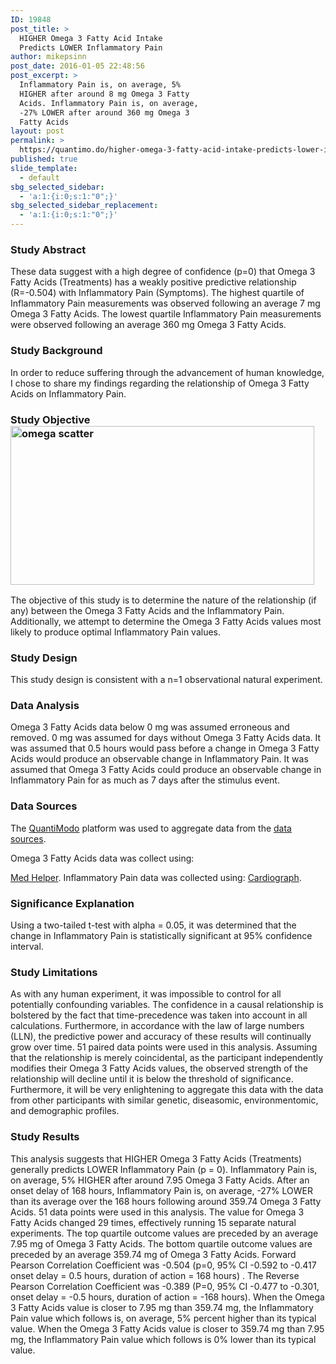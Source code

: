 ```yaml
---
ID: 19848
post_title: >
  HIGHER Omega 3 Fatty Acid Intake
  Predicts LOWER Inflammatory Pain
author: mikepsinn
post_date: 2016-01-05 22:48:56
post_excerpt: >
  Inflammatory Pain is, on average, 5%
  HIGHER after around 8 mg Omega 3 Fatty
  Acids. Inflammatory Pain is, on average,
  -27% LOWER after around 360 mg Omega 3
  Fatty Acids
layout: post
permalink: >
  https://quantimo.do/higher-omega-3-fatty-acid-intake-predicts-lower-inflammatory-pain/
published: true
slide_template:
  - default
sbg_selected_sidebar:
  - 'a:1:{i:0;s:1:"0";}'
sbg_selected_sidebar_replacement:
  - 'a:1:{i:0;s:1:"0";}'
---
```

### Study Abstract

<p class="ng-binding">
  These data suggest with a high degree of confidence (p=0) that Omega 3 Fatty Acids (Treatments) has a weakly positive predictive relationship (R=-0.504) with Inflammatory Pain (Symptoms). The highest quartile of Inflammatory Pain measurements was observed following an average 7 mg Omega 3 Fatty Acids. The lowest quartile Inflammatory Pain measurements were observed following an average 360 mg Omega 3 Fatty Acids.
</p>

### Study Background

<p class="ng-binding">
  In order to reduce suffering through the advancement of human knowledge, I chose to share my findings regarding the relationship of Omega 3 Fatty Acids on Inflammatory Pain.
</p>

### Study Objective<img class="wp-image-19849 size-full alignright" src="https://quantimo.do/wp-content/uploads/2016/01/omega-scatter-e1452052109785.png" alt="omega scatter" width="486" height="254" />

<p class="ng-binding">
  The objective of this study is to determine the nature of the relationship (if any) between the Omega 3 Fatty Acids and the Inflammatory Pain. Additionally, we attempt to determine the Omega 3 Fatty Acids values most likely to produce optimal Inflammatory Pain values.
</p>

### Study Design

<p class="ng-binding">
  This study design is consistent with a n=1 observational natural experiment.
</p>

### Data Analysis

<p class="ng-binding">
  Omega 3 Fatty Acids data below 0 mg was assumed erroneous and removed. 0 mg was assumed for days without Omega 3 Fatty Acids data. It was assumed that 0.5 hours would pass before a change in Omega 3 Fatty Acids would produce an observable change in Inflammatory Pain. It was assumed that Omega 3 Fatty Acids could produce an observable change in Inflammatory Pain for as much as 7 days after the stimulus event.
</p>

### Data Sources

<p class="ng-binding">
  The <a href="https://quantimo.do/">QuantiModo</a> platform was used to aggregate data from the <a href="https://quantimo.do/data-sources">data sources</a>.
</p> Omega 3 Fatty Acids data was collect using: 

[Med Helper][1]. Inflammatory Pain data was collected using: [Cardiograph][1]. 
### Significance Explanation

<p class="ng-binding">
  Using a two-tailed t-test with alpha = 0.05, it was determined that the change in Inflammatory Pain is statistically significant at 95% confidence interval.
</p>

### Study Limitations

<p class="ng-binding">
  As with any human experiment, it was impossible to control for all potentially confounding variables. The confidence in a causal relationship is bolstered by the fact that time-precedence was taken into account in all calculations. Furthermore, in accordance with the law of large numbers (LLN), the predictive power and accuracy of these results will continually grow over time. 51 paired data points were used in this analysis. Assuming that the relationship is merely coincidental, as the participant independently modifies their Omega 3 Fatty Acids values, the observed strength of the relationship will decline until it is below the threshold of significance. Furthermore, it will be very enlightening to aggregate this data with the data from other participants with similar genetic, diseasomic, environmentomic, and demographic profiles.
</p>

### Study Results

<p class="ng-binding">
  This analysis suggests that HIGHER Omega 3 Fatty Acids (Treatments) generally predicts LOWER Inflammatory Pain (p = 0). Inflammatory Pain is, on average, 5% HIGHER after around 7.95 Omega 3 Fatty Acids. After an onset delay of 168 hours, Inflammatory Pain is, on average, -27% LOWER than its average over the 168 hours following around 359.74 Omega 3 Fatty Acids. 51 data points were used in this analysis. The value for Omega 3 Fatty Acids changed 29 times, effectively running 15 separate natural experiments. The top quartile outcome values are preceded by an average 7.95 mg of Omega 3 Fatty Acids. The bottom quartile outcome values are preceded by an average 359.74 mg of Omega 3 Fatty Acids. Forward Pearson Correlation Coefficient was -0.504 (p=0, 95% CI -0.592 to -0.417 onset delay = 0.5 hours, duration of action = 168 hours) . The Reverse Pearson Correlation Coefficient was -0.389 (P=0, 95% CI -0.477 to -0.301, onset delay = -0.5 hours, duration of action = -168 hours). When the Omega 3 Fatty Acids value is closer to 7.95 mg than 359.74 mg, the Inflammatory Pain value which follows is, on average, 5% percent higher than its typical value. When the Omega 3 Fatty Acids value is closer to 359.74 mg than 7.95 mg, the Inflammatory Pain value which follows is 0% lower than its typical value.
</p>

<p class="ng-binding">
</p>

<p class="ng-binding">
</p>

 [1]: https://quantimo.do/data-sources